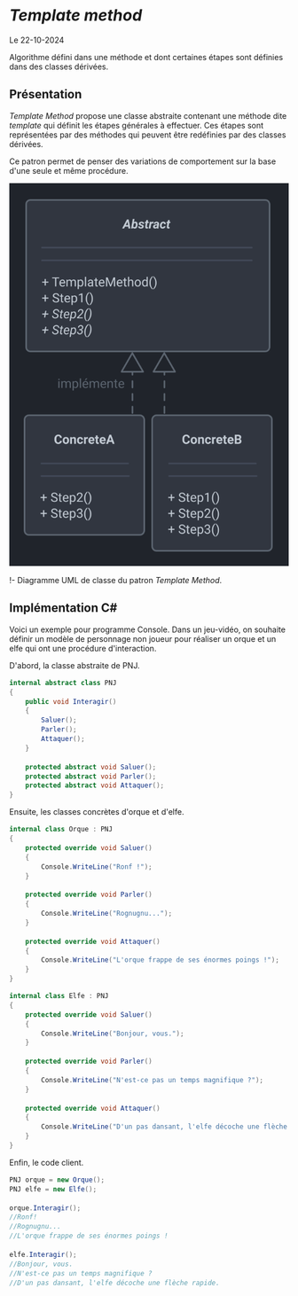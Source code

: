 # *Template method*

Le 22-10-2024

Algorithme défini dans une méthode et dont certaines étapes sont définies dans des classes dérivées.

## Présentation

*Template Method* propose une classe abstraite contenant une méthode dite *template* qui définit les étapes générales à effectuer. Ces étapes sont représentées par des méthodes qui peuvent être redéfinies par des classes dérivées. 

Ce patron permet de penser des variations de comportement sur la base d'une seule et même procédure.

![Image](../../../media/patterns/GoFComportement/templateMethod.svg)

!- Diagramme UML de classe du patron *Template Method*.

## Implémentation C#

Voici un exemple pour programme Console. Dans un jeu-vidéo, on souhaite définir un modèle de personnage non joueur pour réaliser un orque et un elfe qui ont une procédure d'interaction.

D'abord, la classe abstraite de PNJ.

```C#
internal abstract class PNJ
{
	public void Interagir()
	{
		Saluer();
		Parler();
		Attaquer();
	}
	
	protected abstract void Saluer();
	protected abstract void Parler();
	protected abstract void Attaquer();
}
```

Ensuite, les classes concrètes d'orque et d'elfe.

```C#
internal class Orque : PNJ
{
	protected override void Saluer()
	{
		Console.WriteLine("Ronf !");
	}
	
	protected override void Parler()
	{
		Console.WriteLine("Rognugnu...");
	}
	
	protected override void Attaquer()
	{
		Console.WriteLine("L'orque frappe de ses énormes poings !");
	}
}
```

```C#
internal class Elfe : PNJ
{
	protected override void Saluer()
	{
		Console.WriteLine("Bonjour, vous.");
	}
	
	protected override void Parler()
	{
		Console.WriteLine("N'est-ce pas un temps magnifique ?");
	}
	
	protected override void Attaquer()
	{
		Console.WriteLine("D'un pas dansant, l'elfe décoche une flèche rapide.");
	}
}
```

Enfin, le code client.

```C#
PNJ orque = new Orque();
PNJ elfe = new Elfe();

orque.Interagir();
//Ronf!
//Rognugnu...
//L'orque frappe de ses énormes poings !

elfe.Interagir();
//Bonjour, vous.
//N'est-ce pas un temps magnifique ?
//D'un pas dansant, l'elfe décoche une flèche rapide.
```

